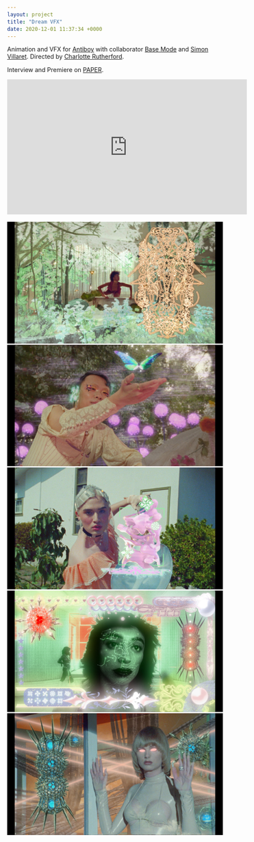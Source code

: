 ```yaml
---
layout: project
title: "Dream VFX"
date: 2020-12-01 11:37:34 +0000
---
```



Animation and VFX  for [Antiboy](https://www.instagram.com/theantiboy/) with collaborator [Base Mode](https://www.instagram.com/base__mode/) and [Simon Villaret](https://www.instagram.com/s1m0nc3ll0/).  Directed by [Charlotte Rutherford](https://www.instagram.com/charlie__chops/).

Interview and Premiere on [PAPER](https://www.papermag.com/antiboy-dream-2649094728.html?rebelltitem=4#rebelltitem4).

<iframe width="560" height="315" src="https://www.youtube.com/embed/s5pwEglUMoM?controls=0" frameborder="0" allow="accelerometer; autoplay; clipboard-write; encrypted-media; gyroscope; picture-in-picture" allowfullscreen></iframe>


![](/assets/dream/1.jpg)
![](/assets/dream/2.jpg)
![](/assets/dream/3.jpg)
![](/assets/dream/4.jpg)
![](/assets/dream/6.jpg)